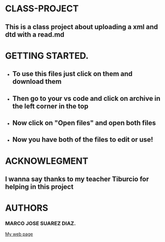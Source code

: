 # CLASS-PROJECT
## This is a class project about uploading a xml and dtd with a read.md

# GETTING STARTED.
- ## To use this files just click on them and download them
- ## Then go to your vs code and click on archive in the left corner in the top
- ## Now click on "Open files" and open both files
- ## Now you have both of the files to edit or use!

# ACKNOWLEGMENT
## I wanna say thanks to my teacher Tiburcio for helping in this project

# AUTHORS
### MARCO JOSE SUAREZ DIAZ.

[My web page](sipw.ES)
